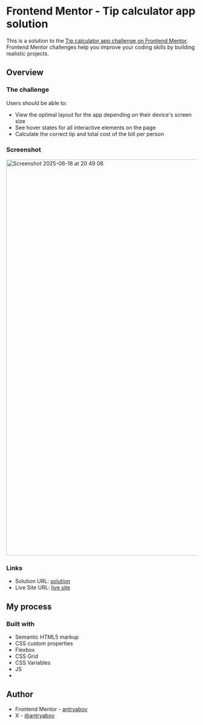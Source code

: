 # Frontend Mentor - Tip calculator app solution

This is a solution to the [Tip calculator app challenge on Frontend Mentor](https://www.frontendmentor.io/challenges/tip-calculator-app-ugJNGbJUX). Frontend Mentor challenges help you improve your coding skills by building realistic projects.

## Overview

### The challenge

Users should be able to:

- View the optimal layout for the app depending on their device's screen size
- See hover states for all interactive elements on the page
- Calculate the correct tip and total cost of the bill per person

### Screenshot

<img width="1049" alt="Screenshot 2025-06-18 at 20 49 08" src="https://github.com/user-attachments/assets/fe5995e0-8549-4d5d-809b-cbef85b521f4" />

### Links

- Solution URL: [solution](https://github.com/antryabov/tip-calculator/)
- Live Site URL: [live site](https://antryabov.github.io/tip-calculator/)

## My process

### Built with

- Semantic HTML5 markup
- CSS custom properties
- Flexbox
- CSS Grid
- CSS Variables
- JS
- 
## Author

- Frontend Mentor - [antryabov](https://www.frontendmentor.io/profile/antryabov)
- X - [@antryabov](https://www.x.com/antryabov)

